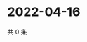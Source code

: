 # 2022-04-16

共 0 条

<!-- BEGIN WEIBO -->
<!-- 最后更新时间 Sat Apr 16 2022 13:11:25 GMT+0800 (China Standard Time) -->

<!-- END WEIBO -->

